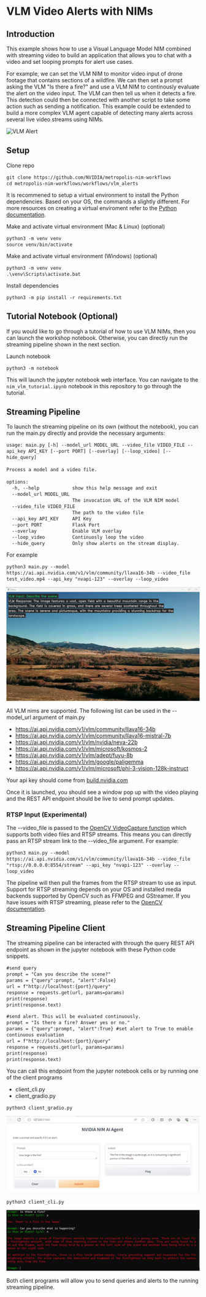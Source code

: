 # VLM Video Alerts with NIMs

## Introduction

This example shows how to use a Visual Language Model NIM combined with streaming video to build an application that allows you to chat with a video and set looping prompts for alert use cases. 

For example, we can set the VLM NIM to monitor video input of drone footage that contains sections of a wildfire. We can then set a prompt asking the VLM "Is there a fire?" and use a VLM NIM to continously evaluate the alert on the video input. The VLM can then tell us when it detects a fire. This detection could then be connected with another script to take some action such as sending a notification. This example could be extended to build a more complex VLM agent capable of detecting many alerts across several live video streams using NIMs. 

![VLM Alert](readme_assets/vlm_alert.gif)

## Setup 
Clone repo 
```
git clone https://github.com/NVIDIA/metropolis-nim-workflows
cd metropolis-nim-workflows/workflows/vlm_alerts
```

It is recommened to setup a virtual environment to install the Python dependencies. Based on your OS, the commands a slightly different. For more resources on creating a virtual enviroment refer to the [Python documentation](https://docs.python.org/3/tutorial/venv.html). 

Make and activate virtual environment (Mac & Linux) (optional)
```
python3 -m venv venv 
source venv/bin/activate
```

Make and activate virtual environment (Windows) (optional)
```
python3 -m venv venv 
.\venv\Scripts\activate.bat
```


Install dependencies
```
python3 -m pip install -r requirements.txt
```

## Tutorial Notebook (Optional) 

If you would like to go through a tutorial of how to use VLM NIMs, then you can launch the workshop notebook. Otherwise, you can directly run the streaming pipeline shown in the next section. 

Launch notebook
```
python3 -m notebook 
```

This will launch the jupyter notebook web interface. You can navigate to the ```nim_vlm_tutorial.ipynb``` notebook in this repository to go through the tutorial. 


## Streaming Pipeline
To launch the streaming pipeline on its own (without the notebook), you can run the main.py directly and provide the necessary arguments:

```
usage: main.py [-h] --model_url MODEL_URL --video_file VIDEO_FILE --api_key API_KEY [--port PORT] [--overlay] [--loop_video] [--hide_query]

Process a model and a video file.

options:
  -h, --help            show this help message and exit
  --model_url MODEL_URL
                        The invocation URL of the VLM NIM model
  --video_file VIDEO_FILE
                        The path to the video file
  --api_key API_KEY     API Key
  --port PORT           Flask Port
  --overlay             Enable VLM overlay
  --loop_video          Continuosly loop the video
  --hide_query          Only show alerts on the stream display.
```

For example 

```
python3 main.py --model https://ai.api.nvidia.com/v1/vlm/community/llava16-34b --video_file test_video.mp4 --api_key "nvapi-123" --overlay --loop_video
```

![VLM Output Example](readme_assets/query_example.png)


All VLM nims are supported. The following list can be used in the --model_url argument of main.py 

- https://ai.api.nvidia.com/v1/vlm/community/llava16-34b
- https://ai.api.nvidia.com/v1/vlm/community/llava16-mistral-7b
- https://ai.api.nvidia.com/v1/vlm/nvidia/neva-22b
- https://ai.api.nvidia.com/v1/vlm/microsoft/kosmos-2
- https://ai.api.nvidia.com/v1/vlm/adept/fuyu-8b
- https://ai.api.nvidia.com/v1/vlm/google/paligemma
- https://ai.api.nvidia.com/v1/vlm/microsoft/phi-3-vision-128k-instruct


Your api key should come from [build.nvidia.com](http://build.nvidia.com) 

Once it is launched, you should see a window pop up with the video playing and the REST API endpoint should be live to send prompt updates.

### RTSP Input (Experimental)

The --video_file is passed to the [OpenCV VideoCapture function](https://docs.opencv.org/4.x/d8/dfe/classcv_1_1VideoCapture.html) which supports both video files and RTSP streams. This means you can directly pass an RTSP stream link to the --video_file argument. For example:

```
python3 main.py --model https://ai.api.nvidia.com/v1/vlm/community/llava16-34b --video_file "rtsp://0.0.0.0:8554/stream" --api_key "nvapi-123" --overlay --loop_video
```

The pipeline will then pull the frames from the RTSP stream to use as input. Support for RTSP streaming depends on your OS and installed media backends supported by OpenCV such as FFMPEG and GStreamer. If you have issues with RTSP streaming, please refer to the [OpenCV documentation](https://docs.opencv.org/4.x/d8/dfe/classcv_1_1VideoCapture.html#a31e7cf5ba9debaec15437a200b18241e). 

## Streaming Pipeline Client
The streaming pipeline can be interacted with through the query REST API endpoint as shown in the jupyter notebook with these Python code snippets.  

```
#send query 
prompt = "Can you describe the scene?"
params = {"query":prompt, "alert":False}
url = f"http://localhost:{port}/query"
response = requests.get(url, params=params)
print(response)
print(response.text)
```

```
#send alert. This will be evaluated continuously.  
prompt = "Is there a fire? Answer yes or no."
params = {"query":prompt, "alert":True} #set alert to True to enable continuous evaluation
url = f"http://localhost:{port}/query"
response = requests.get(url, params=params)
print(response)
print(response.text)
```

You can call this endpoint from the jupyter notebook cells or by running one of the client programs 

- client_cli.py
- client_gradio.py  

```
python3 client_gradio.py
```

![Gradio Client](readme_assets/gradio_client_example.png)


```
python3 client_cli.py
```

![CLI Client](readme_assets/cli_client_example.png)

Both client programs will allow you to send queries and alerts to the running streaming pipeline. 




